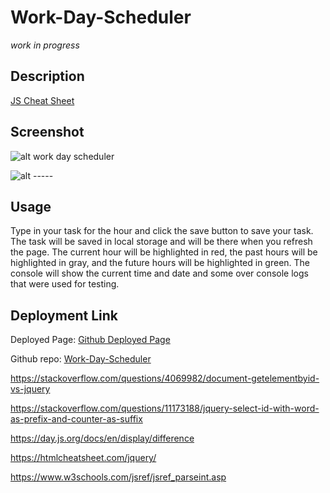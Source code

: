 # Work-Day-Scheduler

*work in progress*

## Description



[JS Cheat Sheet](https://htmlcheatsheet.com/js/)


## Screenshot

![alt work day scheduler]()

![alt -----]()

## Usage

Type in your task for the hour and click the save button to save your task. The task will be saved in local storage and will be there when you refresh the page. The current hour will be highlighted in red, the past hours will be highlighted in gray, and the future hours will be highlighted in green. The console will show the current time and date and some over console logs that were used for testing.


## Deployment Link

Deployed Page: [Github Deployed Page]()

Github repo: [Work-Day-Scheduler]()



https://stackoverflow.com/questions/4069982/document-getelementbyid-vs-jquery

<!-- https://day.js.org/docs/en/get-set/hour    this is the docs for day.js current hour -->


https://stackoverflow.com/questions/11173188/jquery-select-id-with-word-as-prefix-and-counter-as-suffix
<!-- this is select all id's with the same suffix -->

https://day.js.org/docs/en/display/difference

https://htmlcheatsheet.com/jquery/

https://www.w3schools.com/jsref/jsref_parseint.asp